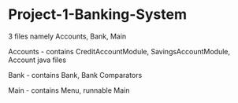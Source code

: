 # Project-1-Banking-System

3 files namely Accounts, Bank, Main

Accounts - contains CreditAccountModule, SavingsAccountModule, Account java files

Bank - contains Bank, Bank Comparators

Main - contains Menu, runnable Main
